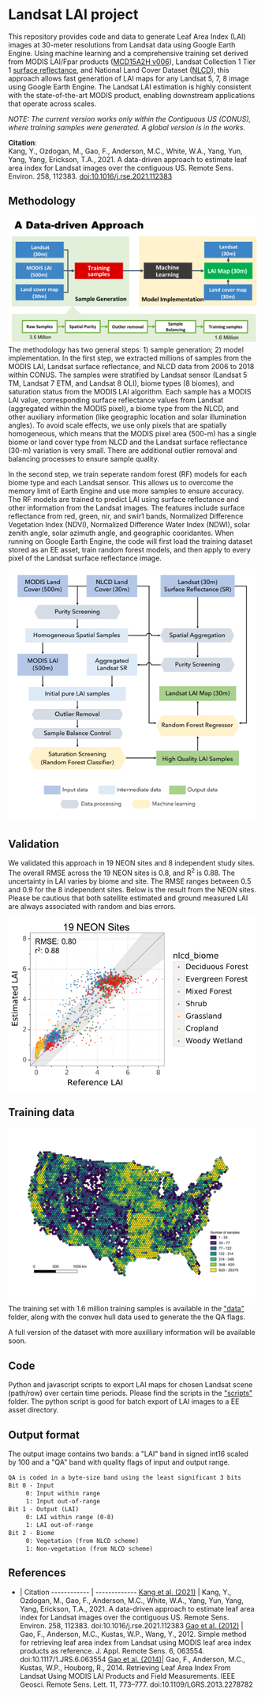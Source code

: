 # Landsat LAI project
This repository provides code and data to generate Leaf Area Index (LAI) images at 30-meter resolutions from Landsat data using Google Earth Engine. Using machine learning and a comprehensive training set derived from MODIS LAI/Fpar products ([MCD15A2H v006](https://lpdaac.usgs.gov/products/mcd15a2hv006/)), Landsat Collection 1 Tier 1 [surface reflectance](https://www.usgs.gov/core-science-systems/nli/landsat/landsat-collection-1?qt-science_support_page_related_con=1#qt-science_support_page_related_con), and National Land Cover Dataset ([NLCD](https://www.mrlc.gov)), this approach allows fast generation of LAI maps for any Landsat 5, 7, 8 image using Google Earth Engine. The Landsat LAI estimation is highly consistent with the state-of-the-art MODIS product, enabling downstream applications that operate across scales.

*NOTE: The current version works only within the Contiguous US (CONUS), where training samples were generated. A global version is in the works.*

**Citation**:  
Kang, Y., Ozdogan, M., Gao, F., Anderson, M.C., White, W.A., Yang, Yun, Yang, Yang, Erickson, T.A., 2021. A data-driven approach to estimate leaf area index for Landsat images over the contiguous US. Remote Sens. Environ. 258, 112383. [doi:10.1016/j.rse.2021.112383](https://doi.org/10.1016/j.rse.2021.112383)

## Methodology
![](docs/general.png)
The methodology has two general steps: 1) sample generation; 2) model implementation. In the first step, we extracted millions of samples from the MODIS LAI, Landsat surface reflectance, and NLCD data from 2006 to 2018 within CONUS. The samples were stratified by Landsat sensor (Landsat 5 TM, Landsat 7 ETM, and Landsat 8 OLI), biome types (8 biomes), and saturation status from the MODIS LAI algorithm. Each sample has a MODIS LAI value, corresponding surface reflectance values from Landsat (aggregated within the MODIS pixel), a biome type from the NLCD, and other auxiliary information (like geographic location and solar illumination angles). To avoid scale effects, we use only pixels that are spatially homogeneous, which means that the MODIS pixel area (500-m) has a single biome or land cover type from NLCD and the Landsat surface reflectance (30-m) variation is very small. There are additional outlier removal and balancing processes to ensure sample quality.  

In the second step, we train seperate random forest (RF) models for each biome type and each Landsat sensor. This allows us to overcome the memory limit of Earth Engine and use more samples to ensure accuracy. The RF models are trained to predict LAI using surface reflectance and other information from the Landsat images. The features include surface reflectance from red, green, nir, and swir1 bands, Normalized Difference Vegetation Index (NDVI), Normalized Difference Water Index (NDWI), solar zenith angle, solar azimuth angle, and geographic cooridantes. When running on Google Earth Engine, the code will first load the training dataset stored as an EE asset, train random forest models, and then apply to every pixel of the Landsat surface reflectance image. 

![](docs/workflow.jpg)

## Validation
We validated this approach in 19 NEON sites and 8 independent study sites. The overall RMSE across the 19 NEON sites is 0.8, and R<sup>2</sup> is 0.88. The uncertainty in LAI varies by biome and site. The RMSE ranges between 0.5 and 0.9 for the 8 independent sites. Below is the result from the NEON sites. Please be cautious that both satellite estimated and ground measured LAI are always associated with random and bias errors.

![](docs/validation_NEON.png)

## Training data
![](docs/training_data_spatial.jpg)
The training set with 1.6 million training samples is available in the ["data"](https://github.com/yanghuikang/Landsat-LAI/tree/main/data) folder, along with the convex hull data used to generate the the QA flags. 

A full version of the dataset with more auxilliary information will be available soon.

## Code
Python and javascript scripts to export LAI maps for chosen Landsat scene (path/row) over certain time periods. Please find the scripts in the ["scripts"](https://github.com/yanghuikang/Landsat-LAI/tree/main/scripts) folder. The python script is good for batch export of LAI images to a EE asset directory.

## Output format
The output image contains two bands: a "LAI" band in signed int16 scaled by 100 and a "QA" band with quality flags of input and output range.

    QA is coded in a byte-size band using the least significant 3 bits
    Bit 0 - Input
         0: Input within range
         1: Input out-of-range
    Bit 1 - Output (LAI)
         0: LAI within range (0-8)
         1: LAI out-of-range
    Bit 2 - Biome
         0: Vegetation (from NLCD scheme)
         1: Non-vegetation (from NLCD scheme)


## References
- |  Citation
------------ | ------------- 
[Kang et al. (2021)](https://www.sciencedirect.com/science/article/pii/S0034425721001012) |  Kang, Y., Ozdogan, M., Gao, F., Anderson, M.C., White, W.A., Yang, Yun, Yang, Yang, Erickson, T.A., 2021. A data-driven approach to estimate leaf area index for Landsat images over the contiguous US. Remote Sens. Environ. 258, 112383. doi:10.1016/j.rse.2021.112383
[Gao et al. (2012)](https://doi.org/10.1117/1.JRS.6.063554) | Gao, F., Anderson, M.C., Kustas, W.P., Wang, Y., 2012. Simple method for retrieving leaf area index from Landsat using MODIS leaf area index products as reference. J. Appl. Remote Sens. 6, 063554. doi:10.1117/1.JRS.6.063554
[Gao et al. (2014)](https://doi.org/10.1109/LGRS.2013.2278782)| Gao, F., Anderson, M.C., Kustas, W.P., Houborg, R., 2014. Retrieving Leaf Area Index From Landsat Using MODIS LAI Products and Field Measurements. IEEE Geosci. Remote Sens. Lett. 11, 773–777. doi:10.1109/LGRS.2013.2278782


